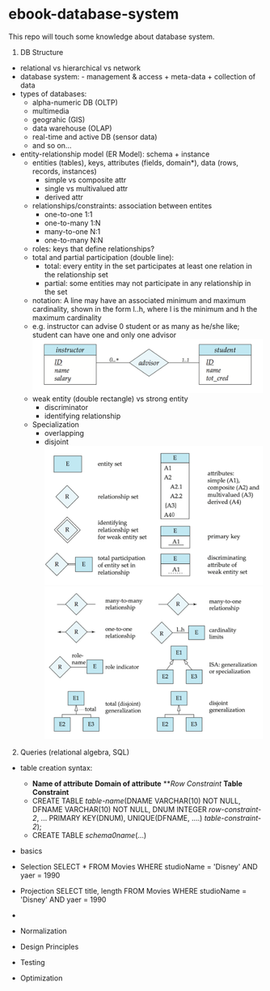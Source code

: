 # ebook-database-system
This repo will touch some knowledge about database system.


1. DB Structure
  - relational vs hierarchical vs network
  -  database system: 
    -  management & access + meta-data + collection of data
  - types of databases:
    - alpha-numeric DB (OLTP)
    - multimedia
    - geograhic (GIS)
    - data warehouse (OLAP)
    - real-time and active DB (sensor data)
    - and so on...
  - entity-relationship model (ER Model): schema + instance
    - entities (tables), keys, attributes (fields, domain*), data (rows, records, instances)
      - simple vs composite attr
      - single vs multivalued attr
      - derived attr
    - relationships/constraints: association between entites
      - one-to-one 1:1
      - one-to-many 1:N
      - many-to-one N:1
      - one-to-many N:N
    - roles: keys that define relationships?
    - total and partial participation (double line):
      - total: every entity in the set participates at least one relation in the relationship set
      - partial: some entities may not participate in any relationship in the set
    - notation: A line may have an associated minimum and maximum cardinality, shown in the form l..h, where l is the minimum and h the maximum cardinality
    - e.g. instructor can advise 0 student or as many as he/she like; student can have one and only one advisor 
      ![img-1](./img-1.png)
    - weak entity (double rectangle) vs strong entity
      - discriminator
      - identifying relationship
    - Specialization
      - overlapping
      - disjoint
      ![img-1](./img-2.png)
      ![img-1](./img-3.png)

2. Queries (relational algebra, SQL)
  - table creation syntax:
    - **Name of attribute** **Domain of attribute** ***Row Constraint*
      **Table Constraint**
    - CREATE TABLE *table-name*(DNAME VARCHAR(10) NOT NULL,
                                DFNAME VARCHAR(10) NOT NULL,
                                DNUM INTEGER *row-constraint-2*,
                                ...
                                PRIMARY KEY(DNUM),
                                UNIQUE(DFNAME, ....)
                                *table-constraint-2*);
    - CREATE TABLE *schema0name*(...)
  - basics
   - Selection
     SELECT *
     FROM Movies
     WHERE studioName = 'Disney' AND yaer = 1990
     
   - Projection
     SELECT title, length
     FROM Movies
     WHERE studioName = 'Disney' AND yaer = 1990

  - 


- Normalization
- Design Principles
- Testing
- Optimization
